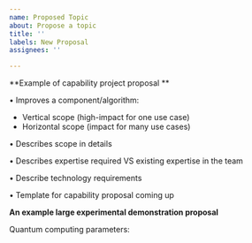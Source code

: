 ```yaml
---
name: Proposed Topic
about: Propose a topic
title: ''
labels: New Proposal
assignees: ''

---
```


**Example of capability project proposal
**

• Improves a component/algorithm:
- Vertical scope (high-impact for one use case)
- Horizontal scope (impact for many use cases)

• Describes scope in details

• Describes expertise required VS existing expertise in the team

• Describe technology requirements

• Template for capability proposal coming up

**An example large experimental demonstration proposal**

Quantum computing parameters:
